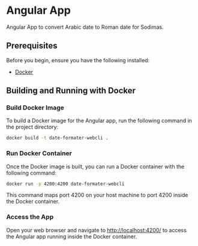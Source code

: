 # Angular App

Angular App to convert Arabic date to Roman date for Sodimas.

## Prerequisites

Before you begin, ensure you have the following installed:

- [Docker](https://www.docker.com/)

## Building and Running with Docker

### Build Docker Image

To build a Docker image for the Angular app, run the following command in the project directory:

```bash
docker build -t date-formater-webcli .
```

### Run Docker Container

Once the Docker image is built, you can run a Docker container with the following command:

```bash
docker run -p 4200:4200 date-formater-webcli
```

This command maps port 4200 on your host machine to port 4200 inside the Docker container.

### Access the App

Open your web browser and navigate to [http://localhost:4200/](http://localhost:4200/) to access the Angular app running inside the Docker container.
